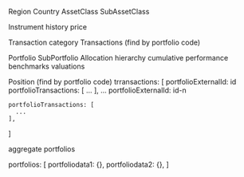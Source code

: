 Region
Country
AssetClass
SubAssetClass

Instrument
history price

Transaction category
Transactions (find by portfolio code)

Portfolio
SubPortfolio
Allocation
hierarchy
cumulative performance
benchmarks
valuations

Position (find by portfolio code)
trransactions: \[
portfolioExternalId: id
portfolioTransactions: \[
...
\],
...
portfolioExternalId: id-n

```
portfolioTransactions: [
  ...
],
```

\]

aggregate portfolios

portfolios: \[
portfoliodata1: {},
portfoliodata2: {},
\]
